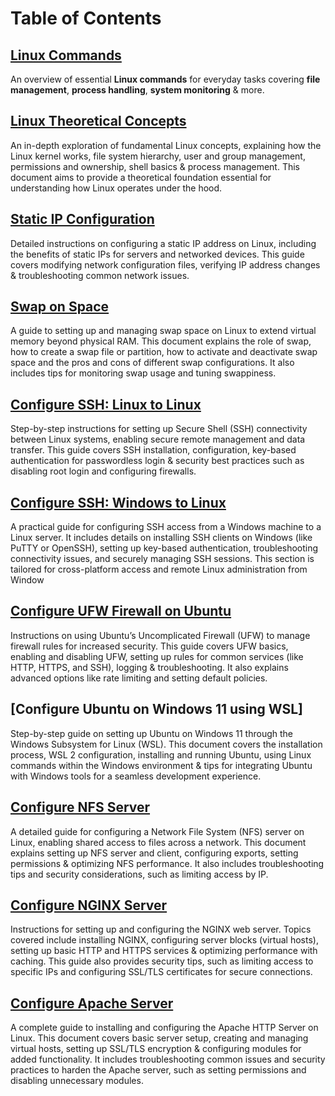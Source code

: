 # Table of Contents
## [Linux Commands](https://github.com/PritamChakrabortyShuvo/Linux/blob/main/01_Linux-Commands.md)
An overview of essential **Linux commands** for everyday tasks covering **file management**, **process handling**, **system monitoring** & more.
## [Linux Theoretical Concepts](https://github.com/PritamChakrabortyShuvo/Linux/blob/main/02_Linux-Theoretical-Concepts.md)
An in-depth exploration of fundamental Linux concepts, explaining how the Linux kernel works, file system hierarchy, user and group management, permissions and ownership, shell basics & process management. This document aims to provide a theoretical foundation essential for understanding how Linux operates under the hood.
## [Static IP Configuration]()
Detailed instructions on configuring a static IP address on Linux, including the benefits of static IPs for servers and networked devices. This guide covers modifying network configuration files, verifying IP address changes & troubleshooting common network issues.
## [Swap on Space]()
A guide to setting up and managing swap space on Linux to extend virtual memory beyond physical RAM. This document explains the role of swap, how to create a swap file or partition, how to activate and deactivate swap space and the pros and cons of different swap configurations. It also includes tips for monitoring swap usage and tuning swappiness.
## [Configure SSH: Linux to Linux]()
Step-by-step instructions for setting up Secure Shell (SSH) connectivity between Linux systems, enabling secure remote management and data transfer. This guide covers SSH installation, configuration, key-based authentication for passwordless login & security best practices such as disabling root login and configuring firewalls.
## [Configure SSH: Windows to Linux]()
A practical guide for configuring SSH access from a Windows machine to a Linux server. It includes details on installing SSH clients on Windows (like PuTTY or OpenSSH), setting up key-based authentication, troubleshooting connectivity issues, and securely managing SSH sessions. This section is tailored for cross-platform access and remote Linux administration from Window
## [Configure UFW Firewall on Ubuntu]()
Instructions on using Ubuntu’s Uncomplicated Firewall (UFW) to manage firewall rules for increased security. This guide covers UFW basics, enabling and disabling UFW, setting up rules for common services (like HTTP, HTTPS, and SSH), logging & troubleshooting. It also explains advanced options like rate limiting and setting default policies.
## [Configure Ubuntu on Windows 11 using WSL]
Step-by-step guide on setting up Ubuntu on Windows 11 through the Windows Subsystem for Linux (WSL). This document covers the installation process, WSL 2 configuration, installing and running Ubuntu, using Linux commands within the Windows environment & tips for integrating Ubuntu with Windows tools for a seamless development experience.
## [Configure NFS Server]()
A detailed guide for configuring a Network File System (NFS) server on Linux, enabling shared access to files across a network. This document explains setting up NFS server and client, configuring exports, setting permissions & optimizing NFS performance. It also includes troubleshooting tips and security considerations, such as limiting access by IP.

## [Configure NGINX Server]()
Instructions for setting up and configuring the NGINX web server. Topics covered include installing NGINX, configuring server blocks (virtual hosts), setting up basic HTTP and HTTPS services & optimizing performance with caching. This guide also provides security tips, such as limiting access to specific IPs and configuring SSL/TLS certificates for secure connections.

## [Configure Apache Server]()
A complete guide to installing and configuring the Apache HTTP Server on Linux. This document covers basic server setup, creating and managing virtual hosts, setting up SSL/TLS encryption & configuring modules for added functionality. It includes troubleshooting common issues and security practices to harden the Apache server, such as setting permissions and disabling unnecessary modules.